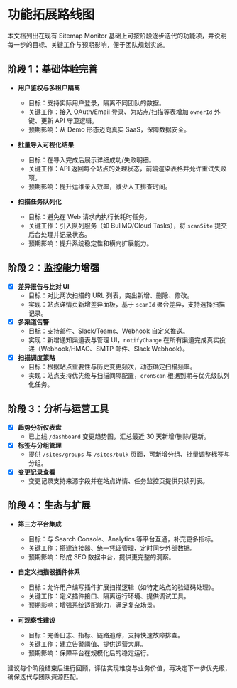 # 功能拓展路线图

本文档列出在现有 Sitemap Monitor 基础上可按阶段逐步迭代的功能项，并说明每一步的目标、关键工作与预期影响，便于团队规划实施。

## 阶段 1：基础体验完善

- **用户鉴权与多租户隔离**
  - 目标：支持实际用户登录，隔离不同团队的数据。
  - 关键工作：接入 OAuth/Email 登录、为站点/扫描等表增加 `ownerId` 外键、更新 API 守卫逻辑。
  - 预期影响：从 Demo 形态迈向真实 SaaS，保障数据安全。

- **批量导入可视化结果**
  - 目标：在导入完成后展示详细成功/失败明细。
  - 关键工作：API 返回每个站点的处理状态，前端渲染表格并允许重试失败项。
  - 预期影响：提升运维录入效率，减少人工排查时间。

- **扫描任务队列化**
  - 目标：避免在 Web 请求内执行长耗时任务。
  - 关键工作：引入队列服务（如 BullMQ/Cloud Tasks），将 `scanSite` 提交后台处理并记录状态。
  - 预期影响：提升系统稳定性和横向扩展能力。

## 阶段 2：监控能力增强

- [x] **差异报告与比对 UI**
  - 目标：对比两次扫描的 URL 列表，突出新增、删除、修改。
  - 实现：站点详情页新增差异面板，基于 `scanId` 聚合差异，支持选择扫描记录。
- [x] **多渠道告警**
  - 目标：支持邮件、Slack/Teams、Webhook 自定义推送。
  - 实现：新增通知渠道表与管理 UI，`notifyChange` 在所有渠道完成真实投递（Webhook/HMAC、SMTP 邮件、Slack Webhook）。
- [x] **扫描调度策略**
  - 目标：根据站点重要性与历史变更频次，动态确定扫描频率。
  - 实现：站点支持优先级与扫描间隔配置，`cronScan` 根据到期与优先级队列化任务。

## 阶段 3：分析与运营工具

- [x] **趋势分析仪表盘**
  - 已上线 `/dashboard` 变更趋势图，汇总最近 30 天新增/删除/更新。
- [x] **标签与分组管理**
  - 提供 `/sites/groups` 与 `/sites/bulk` 页面，可新增分组、批量调整标签与分组。
- [x] **变更记录查看**
  - 变更记录支持来源字段并在站点详情、任务监控页提供只读列表。

## 阶段 4：生态与扩展

- **第三方平台集成**
  - 目标：与 Search Console、Analytics 等平台互通，补充更多指标。
  - 关键工作：搭建连接器、统一凭证管理、定时同步外部数据。
  - 预期影响：形成 SEO 数据中台，提供更完整的洞察。

- **自定义扫描器插件体系**
  - 目标：允许用户编写插件扩展扫描逻辑（如特定站点的验证码处理）。
  - 关键工作：定义插件接口、隔离运行环境、提供调试工具。
  - 预期影响：增强系统适配能力，满足复杂场景。

- **可观察性建设**
  - 目标：完善日志、指标、链路追踪，支持快速故障排查。
  - 关键工作：建立告警阈值、提供运营大屏。
  - 预期影响：保障平台在规模化后的稳定运行。

建议每个阶段结束后进行回顾，评估实现难度与业务价值，再决定下一步优先级，确保迭代与团队资源匹配。
